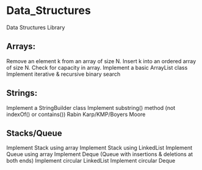 # Data_Structures
Data Structures Library 

## Arrays:

Remove an element k from an array of size N.
Insert k into an ordered array of size N. Check for capacity in array.
Implement a basic ArrayList class 
Implement iterative & recursive binary search 

## Strings:

Implement a StringBuilder class 
Implement substring() method (not indexOf() or contains())
Rabin Karp/KMP/Boyers Moore 

## Stacks/Queue

Implement Stack using array
Implement Stack using LinkedList
Implement Queue using array 
Implement Deque (Queue with insertions & deletions at both ends)
Implement circular LinkedList 
Implement circular Deque 

